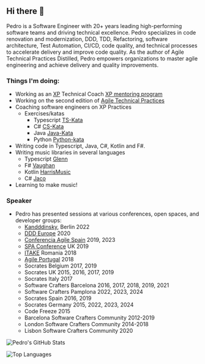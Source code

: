 ## Hi there 👋

Pedro is a Software Engineer with 20+ years leading high-performing software teams and driving technical excellence. Pedro specializes in code renovation and modernization, DDD, TDD, Refactoring, software architecture, Test Automation, CI/CD, code quality, and technical processes to accelerate delivery and improve code quality. As the author of Agile Technical Practices Distilled, Pedro empowers organizations to master agile engineering and achieve delivery and quality improvements.

### Things I'm doing:
- Working as an [XP](https://en.wikipedia.org/wiki/Extreme_programming) Technical Coach [XP mentoring program](https://github.com/pedromsantos/AGILE-TECHICAL-PRACTICES-mentoring-program)
- Working on the second edition of [Agile Technical Practices](https://leanpub.com/agiletechnicalpracticesdistilled)
- Coaching software engineers on XP Practices
  - Exercises/katas
    - Typescript [TS-Kata](https://github.com/pedromsantos/ts-kata)
    - C# [CS-Kata](https://github.com/pedromsantos/cs-kata)
    - Java [Java-Kata](https://github.com/pedromsantos/java-kata)
    - Python [Python-kata](https://github.com/pedromsantos/python-kata)
- Writing code in Typescript, Java, C#, Kotlin and F#.
- Writing music libraries in several languages
  - Typescript [Glenn](https://github.com/pedromsantos/glenn)
  - F# [Vaughan](https://github.com/pedromsantos/vaughan)
  - Kotlin [HarrisMusic](https://github.com/pedromsantos/HarrisMusic)
  - C# [Jaco](https://github.com/pedromsantos/Jaco)
- Learning to make music!

### Speaker
- Pedro has presented sessions at various conferences, open spaces, and developer groups:
  - [Kandddinsky](https://kandddinsky.de/), Berlin 2022
  - [DDD Europe](https://dddeurope.com/) 2020
  - [Conferencia Agile Spain](https://agile-spain.org/cas/) 2019, 2023
  - [SPA Conference](http://www.bcs-spa.org/index.php) UK 2019
  - [ITAKE](https://itakeunconf.com/) Romania 2018
  - [Agile Portugal](https://2018.agilept.org) 2018
  - Socrates Belgium 2017, 2019
  - Socrates UK 2015, 2016, 2017, 2019
  - Socrates Italy 2017
  - Software Crafters Barcelona 2016, 2017, 2018, 2019, 2021
  - Software Crafters Pamplona 2022, 2023, 2024
  - Socrates Spain 2016, 2019
  - Socrates Germany 2015, 2022, 2023, 2024
  - Code Freeze 2015
  - Barcelona Software Crafters Community 2012-2019
  - London Software Crafters Community 2014-2018
  - Lisbon Software Crafters Community 2020

![Pedro's GitHub Stats](https://github-readme-stats.vercel.app/api?username=pedromsantos&show_icons=true&theme=onedark&count_private=true)

![Top Languages](https://github-readme-stats.vercel.app/api/top-langs/?username=pedromsantos&hide=CSS,C%2b%2b,Objective-C,HTML,CMake&langs_count=8&layout=compact&theme=onedark&count_private=false)

<codersrank-skills-chart username="pedro_m_santos"></codersrank-skills-chart>
